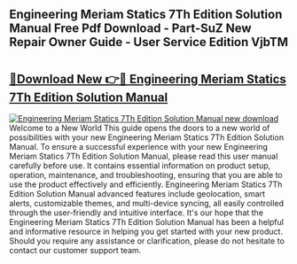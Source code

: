 ## Engineering Meriam Statics 7Th Edition Solution Manual Free Pdf Download - Part-SuZ New Repair Owner Guide - User Service Edition VjbTM

# <h2><a href="http://bc68357.oget.top/?id=Engineering+Meriam+Statics+7Th+Edition+Solution+Manual">🔗Download New 👉🔴 Engineering Meriam Statics 7Th Edition Solution Manual</a></h2>

[![Engineering Meriam Statics 7Th Edition Solution Manual new download](https://i.imgur.com/5g1atiW.png)](http://bc68357.oget.top/?id=Engineering+Meriam+Statics+7Th+Edition+Solution+Manual)
Welcome to a New World This guide opens the doors to a new world of possibilities with your new Engineering Meriam Statics 7Th Edition Solution Manual. To ensure a successful experience with your new Engineering Meriam Statics 7Th Edition Solution Manual, please read this user manual carefully before use. It contains essential information on product setup, operation, maintenance, and troubleshooting, ensuring that you are able to use the product effectively and efficiently. Engineering Meriam Statics 7Th Edition Solution Manual advanced features include geolocation, smart alerts, customizable themes, and multi-device syncing, all easily controlled through the user-friendly and intuitive interface. It's our hope that the Engineering Meriam Statics 7Th Edition Solution Manual has been a helpful and informative resource in helping you get started with your new product. Should you require any assistance or clarification, please do not hesitate to contact our customer support team.
